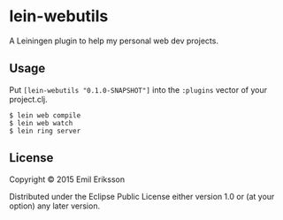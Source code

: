 # lein-webutils

A Leiningen plugin to help my personal web dev projects.

## Usage

Put `[lein-webutils "0.1.0-SNAPSHOT"]` into the `:plugins` vector of your project.clj.

    $ lein web compile
    $ lein web watch
    $ lein ring server

## License

Copyright © 2015 Emil Eriksson

Distributed under the Eclipse Public License either version 1.0 or (at
your option) any later version.
